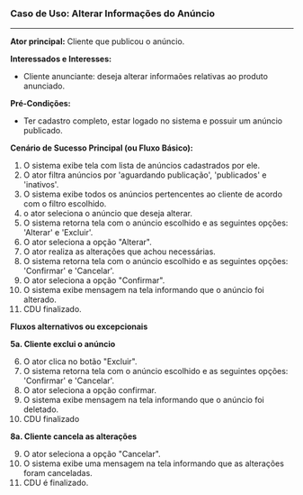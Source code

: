 ### Caso de Uso: Alterar Informações do Anúncio
---
**Ator principal:** Cliente que publicou o anúncio.

**Interessados e Interesses:**
- Cliente anunciante: deseja alterar informaões relativas ao produto anunciado.

**Pré-Condições:**
- Ter cadastro completo, estar logado no sistema e possuir um anúncio publicado.

**Cenário de Sucesso Principal (ou Fluxo Básico):**

1. O sistema exibe tela com lista de anúncios cadastrados por ele.
2. O ator filtra anúncios por 'aguardando publicação', 'publicados' e 'inativos'.
3. O sistema exibe todos os anúncios pertencentes ao cliente de acordo com o filtro escolhido.
4. o ator seleciona o anúncio que deseja alterar.
5. O sistema retorna tela com o anúncio escolhido e as seguintes opções: 'Alterar' e 'Excluir'.
6. O ator seleciona a opção "Alterar".
7. O ator realiza as alterações que achou necessárias.
8. O sistema retorna tela com o anúncio escolhido e as seguintes opções: 'Confirmar' e 'Cancelar'.
9. O ator seleciona a opção "Confirmar".
10. O sistema exibe mensagem na tela informando que o anúncio foi alterado.
11. CDU finalizado.

**Fluxos alternativos ou excepcionais**

**5a. Cliente exclui o anúncio**

6. O ator clica no botão "Excluir".
7. O sistema retorna tela com o anúncio escolhido e as seguintes opções: 'Confirmar' e 'Cancelar'.
8. O ator seleciona a opção confirmar.
9. O sistema exibe mensagem na tela informando que o anúncio foi deletado.
9. CDU finalizado

**8a. Cliente cancela as alterações**

9. O ator seleciona a opção "Cancelar".
10. O sistema exibe uma mensagem na tela informando que as alterações foram canceladas.
11. CDU é finalizado.